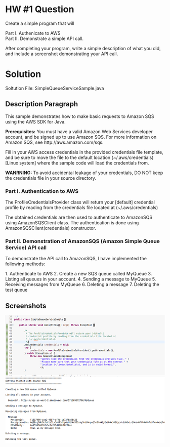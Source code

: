# HW #1 Question

Create a simple program that will

Part I. Authenicate to AWS    
Part II. Demonstrate a simple API call.

After completing your program, write a simple description of what you did, and include a screenshot demonstrating your API call.

# Solution

Soltution File: SimpleQueueServiceSample.java

## Description Paragraph
This sample demonstrates how to make basic requests to Amazon SQS using the AWS SDK for Java.
<p>
<b>Prerequisites:</b> You must have a valid Amazon Web
Services developer account, and be signed up to use Amazon SQS. For more
information on Amazon SQS, see http://aws.amazon.com/sqs.
<p>
Fill in your AWS access credentials in the provided credentials file
template, and be sure to move the file to the default location
(~/.aws/credentials) [Linux system] where the sample code will load the credentials from.
<p>
<b>WANRNING:</b> To avoid accidental leakage of your credentials, DO NOT keep
the credentials file in your source directory.    

### Part I. Authentication to AWS
<p>The ProfileCredentialsProvider class will return your [default] credential profile by reading from the credentials file located at (~/.aws/credentials)</p>
<p>The obtained credentials are then used to authenticate to AmazonSQS using AmazonSQSClient class. The authentication is done using AmazonSQSClient(credentials)
constructor.</p>

### Part II. Demonstration of AmazonSQS (Amazon Simple Queue Service) API call
<p>To demonstrate the API call to AmazonSQS, I have implemented the following methods:</p>
1.  Authenticate to AWS
2.  Create a new SQS queue called MyQueue
3.  Listing all queues in your account.
4.  Sending a message to MyQueue
5.  Receiving messages from MyQueue
6.  Deleting a message
7.  Deleting the test queue    

## Screenshots
![alt text](/content/programFile.jpg "ProgramFile")
![alt text](/content/programOutput.jpg "ProgramOutput")
